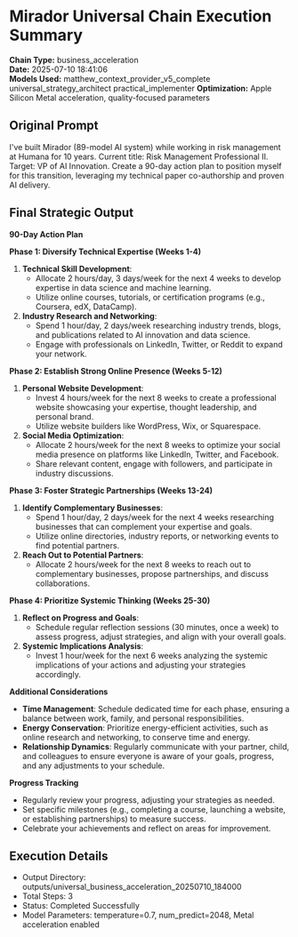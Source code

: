 # Mirador Universal Chain Execution Summary

**Chain Type:** business_acceleration  
**Date:** 2025-07-10 18:41:06  
**Models Used:** matthew_context_provider_v5_complete universal_strategy_architect practical_implementer
**Optimization:** Apple Silicon Metal acceleration, quality-focused parameters

## Original Prompt
I've built Mirador (89-model AI system) while working in risk management at Humana for 10 years. Current title: Risk Management Professional II. Target: VP of AI Innovation. Create a 
  90-day action plan to position myself for this transition, leveraging my technical paper co-authorship and proven AI delivery.

## Final Strategic Output
**90-Day Action Plan**

**Phase 1: Diversify Technical Expertise (Weeks 1-4)**

1. **Technical Skill Development**:
	* Allocate 2 hours/day, 3 days/week for the next 4 weeks to develop expertise in data science and machine learning.
	* Utilize online courses, tutorials, or certification programs (e.g., Coursera, edX, DataCamp).
2. **Industry Research and Networking**:
	* Spend 1 hour/day, 2 days/week researching industry trends, blogs, and publications related to AI innovation and data science.
	* Engage with professionals on LinkedIn, Twitter, or Reddit to expand your network.

**Phase 2: Establish Strong Online Presence (Weeks 5-12)**

1. **Personal Website Development**:
	* Invest 4 hours/week for the next 8 weeks to create a professional website showcasing your expertise, thought leadership, and personal brand.
	* Utilize website builders like WordPress, Wix, or Squarespace.
2. **Social Media Optimization**:
	* Allocate 2 hours/week for the next 8 weeks to optimize your social media presence on platforms like LinkedIn, Twitter, and Facebook.
	* Share relevant content, engage with followers, and participate in industry discussions.

**Phase 3: Foster Strategic Partnerships (Weeks 13-24)**

1. **Identify Complementary Businesses**:
	* Spend 1 hour/day, 2 days/week for the next 4 weeks researching businesses that can complement your expertise and goals.
	* Utilize online directories, industry reports, or networking events to find potential partners.
2. **Reach Out to Potential Partners**:
	* Allocate 2 hours/week for the next 8 weeks to reach out to complementary businesses, propose partnerships, and discuss collaborations.

**Phase 4: Prioritize Systemic Thinking (Weeks 25-30)**

1. **Reflect on Progress and Goals**:
	* Schedule regular reflection sessions (30 minutes, once a week) to assess progress, adjust strategies, and align with your overall goals.
2. **Systemic Implications Analysis**:
	* Invest 1 hour/week for the next 6 weeks analyzing the systemic implications of your actions and adjusting your strategies accordingly.

**Additional Considerations**

* **Time Management**: Schedule dedicated time for each phase, ensuring a balance between work, family, and personal responsibilities.
* **Energy Conservation**: Prioritize energy-efficient activities, such as online research and networking, to conserve time and energy.
* **Relationship Dynamics**: Regularly communicate with your partner, child, and colleagues to ensure everyone is aware of your goals, progress, and any adjustments to your schedule.

**Progress Tracking**

* Regularly review your progress, adjusting your strategies as needed.
* Set specific milestones (e.g., completing a course, launching a website, or establishing partnerships) to measure success.
* Celebrate your achievements and reflect on areas for improvement.

## Execution Details
- Output Directory: outputs/universal_business_acceleration_20250710_184000
- Total Steps: 3
- Status: Completed Successfully
- Model Parameters: temperature=0.7, num_predict=2048, Metal acceleration enabled
